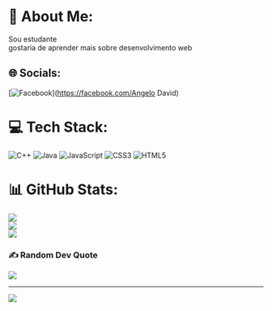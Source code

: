# 💫 About Me:
Sou estudante<br>gostaria de aprender mais sobre desenvolvimento web<br>


## 🌐 Socials:
[![Facebook](https://img.shields.io/badge/Facebook-%231877F2.svg?logo=Facebook&logoColor=white)](https://facebook.com/Angelo David) 

# 💻 Tech Stack:
![C++](https://img.shields.io/badge/c++-%2300599C.svg?style=flat&logo=c%2B%2B&logoColor=white) ![Java](https://img.shields.io/badge/java-%23ED8B00.svg?style=flat&logo=openjdk&logoColor=white) ![JavaScript](https://img.shields.io/badge/javascript-%23323330.svg?style=flat&logo=javascript&logoColor=%23F7DF1E) ![CSS3](https://img.shields.io/badge/css3-%231572B6.svg?style=flat&logo=css3&logoColor=white) ![HTML5](https://img.shields.io/badge/html5-%23E34F26.svg?style=flat&logo=html5&logoColor=white)
# 📊 GitHub Stats:
![](https://github-readme-stats.vercel.app/api?username=David-Ant0nio&theme=dark&hide_border=false&include_all_commits=true&count_private=false)<br/>
![](https://github-readme-streak-stats.herokuapp.com/?user=David-Ant0nio&theme=dark&hide_border=false)<br/>
![](https://github-readme-stats.vercel.app/api/top-langs/?username=David-Ant0nio&theme=dark&hide_border=false&include_all_commits=true&count_private=false&layout=compact)

### ✍️ Random Dev Quote
![](https://quotes-github-readme.vercel.app/api?type=vetical&theme=dark)

---
[![](https://visitcount.itsvg.in/api?id=David-Ant0nio&icon=6&color=4)](https://visitcount.itsvg.in)

<!-- Proudly created with GPRM ( https://gprm.itsvg.in ) -->